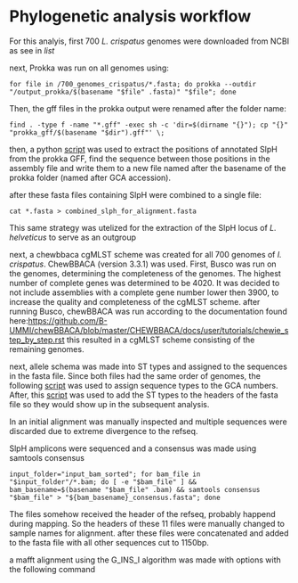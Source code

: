 # Phylogenetic analysis workflow

For this analyis, first 700 _L. crispatus_ genomes were downloaded from NCBI as see in *list*

next, Prokka was run on all genomes using: 
```
for file in /700_genomes_crispatus/*.fasta; do prokka --outdir "/output_prokka/$(basename "$file" .fasta)" "$file"; done
```
Then, the gff files in the prokka output were renamed after the folder name:
```
find . -type f -name "*.gff" -exec sh -c 'dir=$(dirname "{}"); cp "{}" "prokka_gff/$(basename "$dir").gff"' \;
```
then, a python [script](Python/extract_SlpH_sequences.py) was used to extract the positions of annotated SlpH from the prokka GFF, find the sequence between those positions in the assembly file and write them to a new file named after the basename of the prokka folder (named after GCA accession).

after these fasta files containing SlpH were combined to a single file:
```
cat *.fasta > combined_slph_for_alignment.fasta
```
This same strategy was utelized for the extraction of the SlpH locus of _L. helveticus_ to serve as an outgroup

next, a chewbbaca cgMLST scheme was created for all 700 genomes of _l. crispatus_.
ChewBBACA (version 3.3.1) was used. First, Busco was run on the genomes, determining the completeness of the genomes. The highest number of complete genes was determined to be 4020. It was decided to not include assemblies with a complete gene number lower then 3900, to increase the quality and completeness of the cgMLST scheme.
after running Busco, chewBBACA was run according to the documentation found here:https://github.com/B-UMMI/chewBBACA/blob/master/CHEWBBACA/docs/user/tutorials/chewie_step_by_step.rst this resulted in a cgMLST scheme consisting of the remaining genomes.

next, allele schema was made into ST types and assigned to the sequences in the fasta file. Since both files had the same order of genomes, the following [script](Python/assign_sequences_types.py) was used to assign sequence types to the GCA numbers. After, this [script](Python/change_identifiers_sequence_types.py) was used to add the ST types to the headers of the fasta file so they would show up in the subsequent analysis.

In an initial alignment was manually inspected and multiple sequences were discarded due to extreme divergence to the refseq. 

SlpH amplicons were sequenced and a consensus was made using samtools consensus 
```
input_folder="input_bam_sorted"; for bam_file in "$input_folder"/*.bam; do [ -e "$bam_file" ] && bam_basename=$(basename "$bam_file" .bam) && samtools consensus "$bam_file" > "${bam_basename}_consensus.fasta"; done 
```
The files somehow received the header of the refseq, probably happend during mapping. So the headers of these 11 files were manually changed to sample names for alignment. after these files were concatenated and added to the fasta file with all other sequences cut to 1150bp. 

a mafft alignment using the G_INS_I algorithm was made with options with the following command
